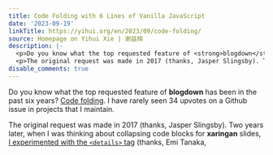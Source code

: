 ```yaml
---
title: Code Folding with 6 Lines of Vanilla JavaScript
date: '2023-09-19'
linkTitle: https://yihui.org/en/2023/09/code-folding/
source: Homepage on Yihui Xie | 谢益辉
description: |-
  <p>Do you know what the top requested feature of <strong>blogdown</strong> has been in the past six years? <a href="https://github.com/rstudio/blogdown/issues/214">Code folding</a>. I have rarely seen 34 upvotes on a Github issue in projects that I maintain.</p>
  <p>The original request was made in 2017 (thanks, Jasper Slingsby). Two years later, when I was thinking about collapsing code blocks for <strong>xaringan</strong> slides, <a href="https://github.com/yihui/xaringan/issues/219">I experimented with the <code>&lt;details&gt;</code> tag</a> (thanks, Emi Tanaka, <a href="/en/2018/07/emi-tanaka/ ...
disable_comments: true
---
```

<p>Do you know what the top requested feature of <strong>blogdown</strong> has been in the past six years? <a href="https://github.com/rstudio/blogdown/issues/214">Code folding</a>. I have rarely seen 34 upvotes on a Github issue in projects that I maintain.</p>
<p>The original request was made in 2017 (thanks, Jasper Slingsby). Two years later, when I was thinking about collapsing code blocks for <strong>xaringan</strong> slides, <a href="https://github.com/yihui/xaringan/issues/219">I experimented with the <code>&lt;details&gt;</code> tag</a> (thanks, Emi Tanaka, <a href="/en/2018/07/emi-tanaka/ ...